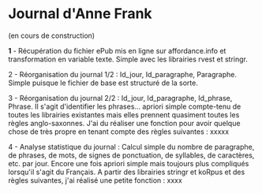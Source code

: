 # Journal d'Anne Frank
(en cours de construction)

<b>1</b> - Récupération du fichier ePub mis en ligne sur affordance.info et transformation en variable texte. Simple avec les librairies rvest et stringr.

2 - Réorganisation du journal 1/2 : Id_jour, Id_paragraphe, Paragraphe. Simple puisque le fichier de base est structuré de la sorte.

3 - Réorganisation du journal 2/2 : Id_jour, Id_paragraphe, Id_phrase, Phrase. Il s'agit d'identifier les phrases... apriori simple compte-tenu de toutes les librairies existantes mais elles prennent quasiment toutes les règles anglo-saxonnes. J'ai du réaliser une fonction pour avoir quelque chose de très propre en tenant compte des règles suivantes : xxxxx

4 - Analyse statistique du journal : Calcul simple du nombre de paragraphe, de phrases, de mots, de signes de ponctuation, de syllables, de caractères, etc. par jour. Encore une fois apriori simple mais toujours plus compliqués lorsqu'il s'agit du Français. A partir des librairies stringr et koRpus et des règles suivantes, j'ai réalisé une petite fonction : xxxx



